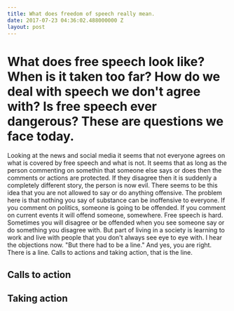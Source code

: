 ```yaml
---
title: What does freedom of speech really mean.
date: 2017-07-23 04:36:02.488000000 Z
layout: post
---
```


What does free speech look like? When is it taken too far? How do we deal with speech we don't agree with? Is free speech ever dangerous? 
These are questions we face today.
=======

Looking at the news and social media it seems that not everyone agrees on what is covered by free speech and what is not. It seems that as long as the person commenting on somethin that someone else says or does then the comments or actions are protected. If they disagree then it is suddenly a completely different story, the person is now evil. 
There seems to be this idea that you are not allowed to say or do anything offensive. The problem here is that nothing you say of substance can be inoffensive to everyone. If you comment on politics, someone is going to be offended. If you comment on current events it will offend someone, somewhere. 
Free speech is hard. Sometimes you will disagree or be offended when you see someone say or do something you disagree with. But part of living in a society is learning to work and live with people that you don't always see eye to eye with. I hear the objections now. "But there had to be a line." And yes, you are right. There is a line. Calls to actions and taking action, that is the line. 
## Calls to action

## Taking action
